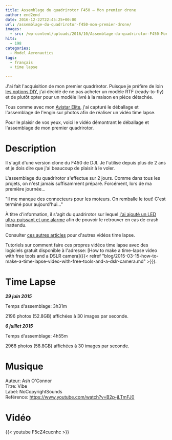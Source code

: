 ```yaml
---
title: Assemblage du quadrirotor F450 – Mon premier drone
author: end2end
date: 2016-12-22T22:45:25+00:00
url: /assemblage-du-quadrirotor-f450-mon-premier-drone/
images:
  - src: /wp-content/uploads/2016/10/Assemblage-du-quadrirotor-F450-Mon-premier-drone.jpg
hits:
  - 198
categories:
  - Model Aeronautics
tags:
  - français
  - time lapse

---
```

J'ai fait l'acquisition de mon premier quadrirotor. Puisque je préfère de loin [les options DIY](/tag/diy/), j'ai décidé de ne pas acheter un modèle RTF (ready-to-fly) et de plutôt opter pour un modèle livré à la maison en pièce détachée.

Tous comme avec mon [Avistar Elite](/deballage-du-avistar-elite-46-un-video-timelapse/), j'ai capturé le déballage et l'assemblage de l'engin sur photos afin de réaliser un vidéo time lapse.

Pour le plaisir de vos yeux, voici le vidéo démontrant le déballage et l'assemblage de mon premier quadrirotor.

# Description

Il s'agit d'une version clone du F450 de DJI. Je l'utilise depuis plus de 2 ans et je dois dire que j'ai beaucoup de plaisir à le voler.

L'assemblage du quadrirotor s'effectue sur 2 jours. Comme dans tous les projets, on n'est jamais suffisamment préparé. Forcément, lors de ma première journée...

"Il me manque des connecteurs pour les moteurs. On remballe le tout! C'est terminé pour aujourd'hui..."

À titre d'information, il s'agit du quadrirotor sur lequel [j'ai ajouté un LED ultra-puissant et une alarme](/diy-lost-plane-alarm-finder-and-10-watts-led-visual-aids-for-easy-orientation/) afin de pouvoir le retrouver en cas de crash inattendu.

Consulter [ces autres articles](/tag/time-lapse/) pour d'autres vidéos time lapse.

Tutoriels sur comment faire ces propres vidéos time lapse avec des logiciels gratuit disponible à l'adresse:
[How to make a time-lapse video with free tools and a DSLR camera]({{< relref "blog/2015-03-15-how-to-make-a-time-lapse-video-with-free-tools-and-a-dslr-camera.md" >}}).

# Time Lapse

_**29 juin 2015**_

Temps d'assemblage: 3h31m

2196 photos (52.8GB) affichées à 30 images par seconde.

**_6 juillet 2015_**

Temps d'assemblage: 4h55m

2968 photos (58.8GB) affichées à 30 images par seconde.

# Musique

Auteur: Ash O'Connor  
Titre: Vibe  
Label: NoCopyrightSounds  
Reférence: <https://www.youtube.com/watch?v=B2p-jLTmFJ0>

# Vidéo

{{< youtube F5cZ4cucnhc >}}

